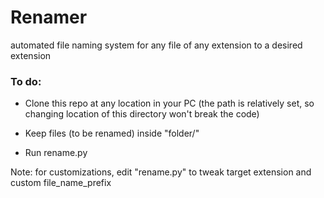# Renamer
automated file naming system for any file of any extension to a desired extension


<h3> To do: </h3>

- Clone this repo at any location in your PC (the path is relatively set, so changing location of this directory won't break the code)

- Keep files (to be renamed) inside "folder/" 

- Run rename.py

Note: for customizations, edit "rename.py" to tweak target extension and custom file_name_prefix

